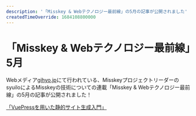 ```yaml
---
description: '「Misskey & Webテクノロジー最前線」の5月の記事が公開されました'
createdTimeOverride: 1684108800000
---
```


# 「Misskey & Webテクノロジー最前線」5月

Webメディア[gihyo.jp](https://gihyo.jp/)にて行われている、MisskeyプロジェクトリーダーのsyuiloによるMisskeyの技術についての連載「Misskey & Webテクノロジー最前線」の5月の記事が公開されました！

[「VuePressを用いた静的サイト生成入門」](https://gihyo.jp/article/2023/05/misskey-03?summary)
